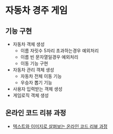 # 자동차 경주 게임
## 기능 구현
* 자동차 객체 생성
    * 이름 자릿수 5자리 초과하는경우 예외처리
    * 이름 빈 문자열일경우 예외처리
    * 이동 기능 구현
* 자동차 관리 객체 생성
    * 자동차 전체 이동 기능
    * 우승자 뽑기 기능
* 사용자 입력받는 객체 생성  
* 게임로직 객체 생성

## 온라인 코드 리뷰 과정
* [텍스트와 이미지로 살펴보는 온라인 코드 리뷰 과정](https://github.com/next-step/nextstep-docs/tree/master/codereview)
